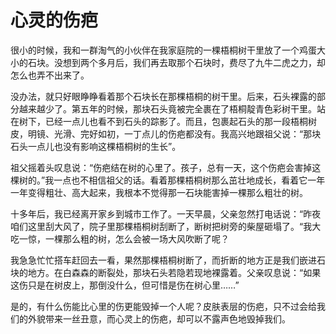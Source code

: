 # 心灵的伤疤


 很小的时候，我和一群淘气的小伙伴在我家庭院的一棵梧桐树干里放了一个鸡蛋大小的石块。没想到两个多月后，我们再去取那个石块时，费尽了九牛二虎之力，却怎么也弄不出来了。  

 没办法，就只好眼睁睁看着那个石块长在那棵梧桐的树干里。后来，石头裸露的部分越来越少了。第五年的时候，那块石头竟被完全裹在了梧桐靛青色彩树干里。站在树下，已经一点儿也看不到石头的踪影了。而且，包裹起石头的那一段梧桐树皮，明镜、光滑、完好如初，一丁点儿的伤疤都没有。我高兴地跟祖父说：“那块石头一点儿也没有影响这棵梧桐树的生长”。  

 祖父摇着头叹息说：“伤疤结在树的心里了。孩子，总有一天，这个伤疤会害掉这棵树的。”我一点也不相信祖父的话。看着那棵梧桐树那么茁壮地成长，看着它一年一年变得粗壮、高大起来，我根本不觉得那一石块能害掉一棵那么粗壮的树。 

 十多年后，我已经离开家乡到城市工作了。一天早晨，父亲忽然打电话说：“昨夜咱们这里刮大风了，院子里那棵梧桐树刮断了，断树把树旁的柴屋砸塌了。“我大吃一惊，一棵那么粗的树，怎么会被一场大风吹断了呢？ 

 我急急忙忙搭车赶回去一看，果然那棵梧桐树断了，而折断的地方正是我们嵌进石块的地方。在白森森的断裂处，那块石头若隐若现地裸露着。父亲叹息说：“如果这伤只是在树皮上，那倒没什么，但可惜是伤在树心里……” 

 是的，有什么伤能比心里的伤更能毁掉一个人呢？皮肤表层的伤疤，只不过会给我们的外貌带来一丝丑意，而心灵上的伤疤，却可以不露声色地毁掉我们。
  